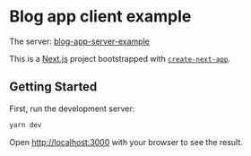 # Blog app client example

The server: [blog-app-server-example](https://github.com/b-haytham/blog-app-server-example)

This is a [Next.js](https://nextjs.org/) project bootstrapped with [`create-next-app`](https://github.com/vercel/next.js/tree/canary/packages/create-next-app).


## Getting Started

First, run the development server:

```bash
yarn dev
```


Open [http://localhost:3000](http://localhost:3000) with your browser to see the result.

